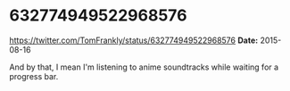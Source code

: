 # 632774949522968576
https://twitter.com/TomFrankly/status/632774949522968576
**Date:** 2015-08-16

And by that, I mean I'm listening to anime soundtracks while waiting for a progress bar.
